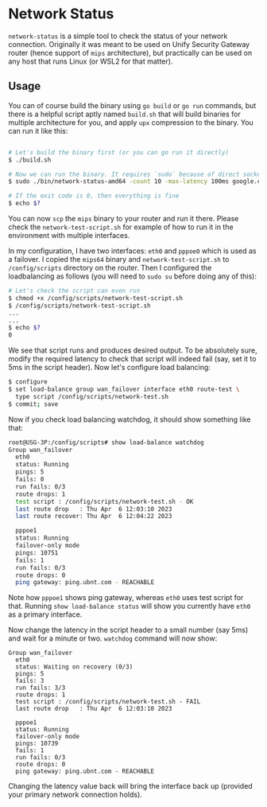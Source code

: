 # Network Status

`network-status` is a simple tool to check the status of your network connection. Originally
it was meant to be used on Unify Security Gateway router (hence support of `mips` architecture),
but practically can be used on any host that runs Linux (or WSL2 for that matter).

## Usage

You can of course build the binary using `go build` or `go run` commands, but there is a helpful
script aptly named `build.sh` that will build binaries for multiple architecture for you, and apply
`upx` compression to the binary. You can run it like this:

```bash

# Let's build the binary first (or you can go run it directly)
$ ./build.sh

# Now we can run the binary. It requires `sudo` because of direct socket access
$ sudo ./bin/network-status-amd64 -count 10 -max-latency 100ms google.com yahoo.com 1.1.1.1

# If the exit code is 0, then everything is fine
$ echo $?
```

You can now `scp` the `mips` binary to your router and run it there. Please check the 
`network-test-script.sh` for example of how to run it in the environment with multiple interfaces.

In my configuration, I have two interfaces: `eth0` and `pppoe0` which is used as a failover. I copied 
the `mips64` binary and `network-test-script.sh` to `/config/scripts` directory on the router. Then
I configured the loadbalancing as follows (you will need to `sudo su` before doing any of this):

```bash
# Let's check the script can even run
$ chmod +x /config/scripts/network-test-script.sh
$ /config/scripts/network-test-script.sh
...
...
$ echo $?
0
```

We see that script runs and produces desired output. To be absolutely sure, modify the required
latency to check that script will indeed fail (say, set it to 5ms in the script header). Now let's 
configure load balancing:

```bash
$ configure
$ set load-balance group wan_failover interface eth0 route-test \
  type script /config/scripts/network-test.sh
$ commit; save
```

Now if you check load balancing watchdog, it should show something like that:

```bash
root@USG-3P:/config/scripts# show load-balance watchdog
Group wan_failover
  eth0
  status: Running 
  pings: 5
  fails: 0
  run fails: 0/3
  route drops: 1
  test script : /config/scripts/network-test.sh - OK
  last route drop   : Thu Apr  6 12:03:10 2023
  last route recover: Thu Apr  6 12:04:22 2023

  pppoe1
  status: Running 
  failover-only mode
  pings: 10751
  fails: 1
  run fails: 0/3
  route drops: 0
  ping gateway: ping.ubnt.com - REACHABLE
```

Note how `pppoe1` shows ping gateway, whereas `eth0` uses test script for that. Running 
`show load-balance status` will show you currently have `eth0` as a primary interface.

Now change the latency in the script header to a small number (say 5ms) and wait for a minute or two.
`watchdog` command will now show:

```
Group wan_failover
  eth0
  status: Waiting on recovery (0/3)
  pings: 5
  fails: 3
  run fails: 3/3
  route drops: 1
  test script : /config/scripts/network-test.sh - FAIL
  last route drop   : Thu Apr  6 12:03:10 2023

  pppoe1
  status: Running 
  failover-only mode
  pings: 10739
  fails: 1
  run fails: 0/3
  route drops: 0
  ping gateway: ping.ubnt.com - REACHABLE
```

Changing the latency value back will bring the interface back up (provided your primary network 
connection holds).